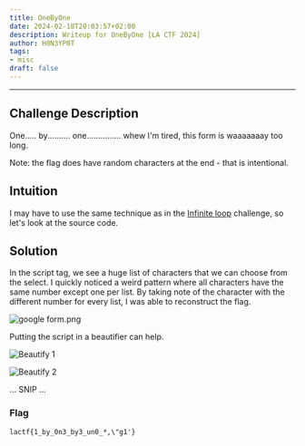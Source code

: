 ```yaml
---
title: OneByOne
date: 2024-02-18T20:03:57+02:00
description: Writeup for OneByOne [LA CTF 2024]
author: H0N3YP0T
tags:
- misc
draft: false
---
```

___

## Challenge Description

One..... by.......... one............... whew I'm tired, this form is waaaaaaay too long.

Note: the flag does have random characters at the end - that is intentional.

## Intuition

I may have to use the same technique as in the [Infinite loop](/la_ctf_2024/infiniteloop/) challenge, so let's look at the source code.

## Solution

In the script tag, we see a huge list of characters that we can choose from the select. I quickly noticed a weird 
pattern where all characters have the same number except one per list. By taking note of the character with the different number for every list, I was able to reconstruct the flag.

![google form.png](/images/la_ctf_2024/form3.png)

Putting the script in a beautifier can help.

![Beautify 1](/images/la_ctf_2024/beautify.png)

![Beautify 2](/images/la_ctf_2024/beautfy2.png)

...
SNIP
...


### Flag

`lactf{1_by_0n3_by3_un0_*,\"g1'}`

